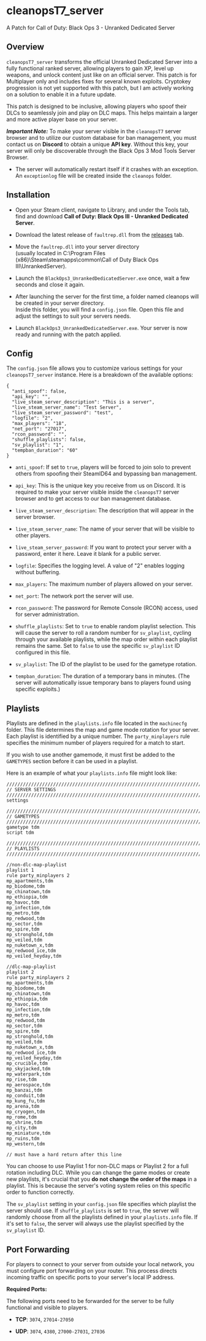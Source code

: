 # cleanopsT7_server
A Patch for Call of Duty: Black Ops 3 - Unranked Dedicated Server

## Overview
`cleanopsT7_server` transforms the official Unranked Dedicated Server into a fully functional ranked server, allowing players to gain XP, level up weapons, and unlock content just like on an official server. This patch is for Multiplayer only and includes fixes for several known exploits.
Cryptokey progression is not yet supported with this patch, but I am actively working on a solution to enable it in a future update.

This patch is designed to be inclusive, allowing players who spoof their DLCs to seamlessly join and play on DLC maps. This helps maintain a larger and more active player base on your server.

***Important Note:*** To make your server visible in the `cleanopsT7` server browser and to utilize our custom database for ban management, you must contact us on **Discord** to obtain a unique **API key**. Without this key, your server will only be discoverable through the Black Ops 3 Mod Tools Server Browser. 

- The server will automatically restart itself if it crashes with an exception. An `exceptionlog` file will be created inside the `cleanops` folder.

## Installation
-   Open your Steam client, navigate to Library, and under the Tools tab,<br>
    find and download **Call of Duty: Black Ops III - Unranked Dedicated Server**.

-   Download the latest release of `faultrep.dll` from the [releases](https://github.com/notnightwolf/cleanopsT7_server/releases) tab.

-   Move the `faultrep.dll` into your server directory<br>
    (usually located in C:\Program Files (x86)\Steam\steamapps\common\Call of Duty Black Ops III\UnrankedServer).

-   Launch the `BlackOps3_UnrankedDedicatedServer.exe` once, wait a few seconds and close it again.

-   After launching the server for the first time, a folder named cleanops will be created in your server directory.<br> 
    Inside this folder, you will find a `config.json` file. Open this file and adjust the settings to suit your servers needs.

-  Launch `BlackOps3_UnrankedDedicatedServer.exe`. Your server is now ready and running with the patch applied.

## Config
The `config.json` file allows you to customize various settings for your `cleanopsT7_server` instance. Here is a breakdown of the available options:
```
{
  "anti_spoof": false,
  "api_key": "",
  "live_steam_server_description": "This is a server",
  "live_steam_server_name": "Test Server",
  "live_steam_server_password": "test",
  "logfile": "2",
  "max_players": "18",
  "net_port": "27017",
  "rcon_password": "",
  "shuffle_playlists": false,
  "sv_playlist": "1",
  "tempban_duration": "60"
}
```
- `anti_spoof`: If set to `true`, players will be forced to join solo to prevent others from spoofing their SteamID64 and bypassing ban management.

- `api_key`: This is the unique key you receive from us on Discord. It is required to make your server visible inside the `cleanopsT7` server browser and to get access to our ban management database.

- `live_steam_server_description`: The description that will appear in the server browser.

- `live_steam_server_name`: The name of your server that will be visible to other players.

- `live_steam_server_password`: If you want to protect your server with a password, enter it here. Leave it blank for a public server.

- `logfile`: Specifies the logging level. A value of "2" enables logging without buffering.

- `max_players`: The maximum number of players allowed on your server.

- `net_port`: The network port the server will use.

- `rcon_password`: The password for Remote Console (RCON) access, used for server administration.

- `shuffle_playlists`: Set to `true` to enable random playlist selection. This will cause the server to roll a random number for `sv_playlist`, cycling through your available playlists, while the map order within each playlist remains the same. Set to `false` to use the specific `sv_playlist` ID configured in this file.

- `sv_playlist`: The ID of the playlist to be used for the gametype rotation.

- `tempban_duration`: The duration of a temporary bans in minutes. (The server will automatically issue temporary bans to players found using specific exploits.)

## Playlists
Playlists are defined in the `playlists.info` file located in the `machinecfg` folder. This file determines the map and game mode rotation for your server. Each playlist is identified by a unique number. The `party_minplayers` rule specifies the minimum number of players required for a match to start.

If you wish to use another gamemode, it must first be added to the `GAMETYPES` section before it can be used in a playlist.

Here is an example of what your `playlists.info` file might look like:
```
///////////////////////////////////////////////////////////////////////////
// SERVER SETTINGS
///////////////////////////////////////////////////////////////////////////
settings

///////////////////////////////////////////////////////////////////////////
// GAMETYPES
///////////////////////////////////////////////////////////////////////////
gametype tdm
script tdm

///////////////////////////////////////////////////////////////////////////
// PLAYLISTS
///////////////////////////////////////////////////////////////////////////

//non-dlc-map-playlist
playlist 1
rule party_minplayers 2
mp_apartments,tdm
mp_biodome,tdm
mp_chinatown,tdm
mp_ethiopia,tdm
mp_havoc,tdm
mp_infection,tdm
mp_metro,tdm
mp_redwood,tdm
mp_sector,tdm
mp_spire,tdm
mp_stronghold,tdm
mp_veiled,tdm
mp_nuketown_x,tdm
mp_redwood_ice,tdm
mp_veiled_heyday,tdm

//dlc-map-playlist
playlist 2
rule party_minplayers 2
mp_apartments,tdm
mp_biodome,tdm
mp_chinatown,tdm
mp_ethiopia,tdm
mp_havoc,tdm
mp_infection,tdm
mp_metro,tdm
mp_redwood,tdm
mp_sector,tdm
mp_spire,tdm
mp_stronghold,tdm
mp_veiled,tdm
mp_nuketown_x,tdm
mp_redwood_ice,tdm
mp_veiled_heyday,tdm
mp_crucible,tdm
mp_skyjacked,tdm
mp_waterpark,tdm
mp_rise,tdm
mp_aerospace,tdm
mp_banzai,tdm
mp_conduit,tdm
mp_kung_fu,tdm
mp_arena,tdm
mp_cryogen,tdm
mp_rome,tdm
mp_shrine,tdm
mp_city,tdm
mp_miniature,tdm
mp_ruins,tdm
mp_western,tdm

// must have a hard return after this line
```
You can choose to use Playlist 1 for non-DLC maps or Playlist 2 for a full rotation including DLC. While you can change the game modes or create new playlists, it's crucial that you **do not change the order of the maps** in a playlist. This is because the server's voting system relies on this specific order to function correctly.

The `sv_playlist` setting in your `config.json` file specifies which playlist the server should use. If `shuffle_playlists` is set to `true`, the server will randomly choose from all the playlists defined in your `playlists.info` file. If it's set to `false`, the server will always use the playlist specified by the `sv_playlist` ID.

## Port Forwarding
For players to connect to your server from outside your local network, you must configure port forwarding on your router. This process directs incoming traffic on specific ports to your server's local IP address.

**Required Ports:**

The following ports need to be forwarded for the server to be fully functional and visible to players.

- **TCP**: `3074`, `27014-27050`

- **UDP**: `3074`, `4380`, `27000-27031`, `27036`

